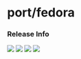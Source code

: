 # port/fedora

### Release Info
[![](https://images.microbadger.com/badges/version/port/fedora.svg)](http://microbadger.com/images/port/fedora "Image info @ microbadger.com")
[![](https://images.microbadger.com/badges/image/port/fedora.svg)](http://microbadger.com/images/port/fedora "Image info @ microbadger.com")
[![](https://images.microbadger.com/badges/commit/port/fedora.svg)](http://microbadger.com/images/port/fedora "Image info @ microbadger.com")
[![](https://images.microbadger.com/badges/license/port/fedora.svg)](http://microbadger.com/images/port/fedora "Image info @ microbadger.com")
